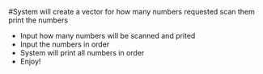 #System will create a vector for how many numbers requested scan them print the numbers
- Input how many numbers will be scanned and prited
- Input the numbers in order
- System will print all numbers in order
- Enjoy!